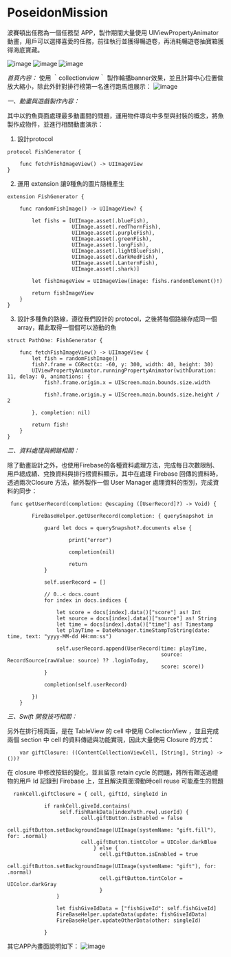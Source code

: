 # PoseidonMission
波賽頓出任務為一個任務型 APP，製作期間大量使用 UIViewPropertyAnimator 動畫，用戶可以選擇喜愛的任務，前往執行並獲得暢遊卷，再消耗暢遊卷抽寶箱獲得海底寶藏。

![image](https://github.com/kbl26amy/PoseidonMission/blob/master/fishing.gif?raw=true)
![image](https://github.com/kbl26amy/PoseidonMission/blob/master/map.gif?raw=true)
![image](https://github.com/kbl26amy/PoseidonMission/blob/master/jellyFish.gif?raw=true)


*首頁內容：* 
使用 ｀collectionview｀ 製作輪播banner效果，並且計算中心位置做放大縮小，除此外針對排行榜第一名進行跑馬燈展示： 
![image](https://github.com/kbl26amy/PoseidonMission/blob/master/LobbyView.gif?raw=true)



*一、動畫與遊戲製作內容：*
   
其中以釣魚頁面處理最多動畫間的問題，運用物件導向中多型與封裝的概念，將魚製作成物件，並進行相關動畫演示：

1. 設計protocol

```
protocol FishGenerator {
    
    func fetchFishImageView() -> UIImageView
}
```
2. 運用 extension 讓9種魚的圖片隨機產生
```
extension FishGenerator {
    
    func randomFishImage() -> UIImageView? {
        
        let fishs = [UIImage.asset(.blueFish),
                     UIImage.asset(.redThornFish),
                     UIImage.asset(.purpleFish),
                     UIImage.asset(.greenFish),
                     UIImage.asset(.longFish),
                     UIImage.asset(.lightBlueFish),
                     UIImage.asset(.darkRedFish),
                     UIImage.asset(.LanternFish),
                     UIImage.asset(.shark)]
        
        let fishImageView = UIImageView(image: fishs.randomElement()!)
        
        return fishImageView
    }
}
```
3. 設計多種魚的路線，遵從我們設計的 protocol，之後將每個路線存成同一個array，藉此取得一個個可以游動的魚
```
struct PathOne: FishGenerator {
    
    func fetchFishImageView() -> UIImageView {
        let fish = randomFishImage()
        fish?.frame = CGRect(x: -60, y: 300, width: 40, height: 30)
        UIViewPropertyAnimator.runningPropertyAnimator(withDuration: 11, delay: 0, animations: {
            fish?.frame.origin.x = UIScreen.main.bounds.size.width
         
            fish?.frame.origin.y = UIScreen.main.bounds.size.height / 2
            
        }, completion: nil)
     
        return fish!
    }
}
```
*二、資料處理與網路相關：*
    
除了動畫設計之外，也使用Firebase的各種資料處理方法，完成每日次數限制、用戶總成績、兌換資料與排行榜資料顯示，其中在處理 Firebase 回傳的資料時，透過兩次Closure 方法，額外製作一個 User Manager 處理資料的型別，完成資料的同步：

```
 func getUserRecord(completion: @escaping ([UserRecord]?) -> Void) {
        
        FireBaseHelper.getUserRecord(completion: { querySnapshot in
            
            guard let docs = querySnapshot?.documents else {
                    
                    print("error")
                    
                    completion(nil)
                    
                    return
            }
            
            self.userRecord = []
            
            // 0..< docs.count
            for index in docs.indices {
              
                let score = docs[index].data()["score"] as! Int
                let source = docs[index].data()["source"] as! String
                let time = docs[index].data()["time"] as! Timestamp
                let playTime = DateManager.timeStampToString(date: time, text: "yyyy-MM-dd HH:mm:ss")
        
                self.userRecord.append(UserRecord(time: playTime,
                                                  source: RecordSource(rawValue: source) ?? .loginToday,
                                                  score: score))
            }
            
            completion(self.userRecord)
            
        })
    }
```

*三、Swift 開發技巧相關：*
    
另外在排行榜頁面，是在 TableView 的 cell 中使用 CollectionView ，並且完成兩個 section 中 cell 的資料傳遞與功能實現，因此大量使用 Closure 的方式：

```
    var giftClosure: ((ContentCollectionViewCell, [String], String) -> ())?
```
在 closure 中修改按鈕的變化，並且留意 retain cycle 的問題，將所有贈送過禮物的用戶 Id 記錄到 Firebase 上，並且解決頁面滑動時cell reuse 可能產生的問題
 
```
  rankCell.giftClosure = { cell, giftId, singleId in
                
            if rankCell.giveId.contains(
                 self.fishRankData[indexPath.row].userId) {
                        cell.giftButton.isEnabled = false
                        cell.giftButton.setBackgroundImage(UIImage(systemName: "gift.fill"), for: .normal)
                        cell.giftButton.tintColor = UIColor.darkBlue
                            } else {
                              cell.giftButton.isEnabled = true
                              cell.giftButton.setBackgroundImage(UIImage(systemName: "gift"), for: .normal)
                              cell.giftButton.tintColor = UIColor.darkGray
                              }
                } 
            
                let fishGiveIdData = ["fishGiveId": self.fishGiveId]
                FireBaseHelper.updateData(update: fishGiveIdData)
                FireBaseHelper.updateOtherData(other: singleId)
                
            }
```

其它APP內畫面說明如下：
![image](https://github.com/kbl26amy/PoseidonMission/blob/master/app%20introduction.png?raw=true)


